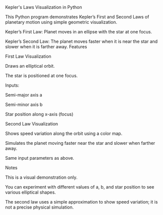 Kepler's Laws Visualization in Python

This Python program demonstrates Kepler’s First and Second Laws of planetary motion using simple geometric visualization.

Kepler’s First Law: Planet moves in an ellipse with the star at one focus.

Kepler’s Second Law: The planet moves faster when it is near the star and slower when it is farther away.
Features

First Law Visualization

Draws an elliptical orbit.

The star is positioned at one focus.

Inputs:

Semi-major axis a

Semi-minor axis b

Star position along x-axis (focus)

Second Law Visualization

Shows speed variation along the orbit using a color map.

Simulates the planet moving faster near the star and slower when farther away.

Same input parameters as above.

Notes

This is a visual demonstration only.

You can experiment with different values of a, b, and star position to see various elliptical shapes.

The second law uses a simple approximation to show speed variation; it is not a precise physical simulation.
